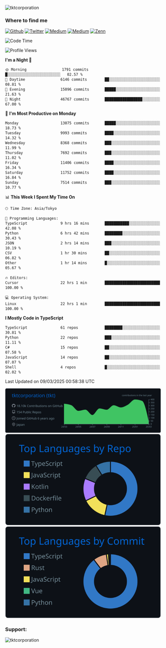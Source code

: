 <p align="left"> <img src="https://komarev.com/ghpvc/?username=tktcorporation&label=Profile%20views&color=0e75b6&style=flat" alt="tktcorporation" /> </p>

<h3>Where to find me</h3>
<p>
<a href="https://github.com/tktcorporation" target="_blank"><img alt="Github" src="https://img.shields.io/badge/GitHub-%2312100E.svg?&style=for-the-badge&logo=Github&logoColor=white" /></a>
<a href="https://twitter.com/tktcorporation" target="_blank"><img alt="Twitter" src="https://img.shields.io/badge/twitter-%231DA1F2.svg?&style=for-the-badge&logo=twitter&logoColor=white" /></a>
<a href="https://www.linkedin.com/in/tktcorporation" target="_blank"><img alt="Medium" src="https://img.shields.io/badge/linkdin-0a66c2.svg?&style=for-the-badge&logo=linkedin&logoColor=white" /></a>
<a href="https://qiita.com/tktcorporation" target="_blank"><img alt="Medium" src="https://img.shields.io/badge/qiita-55C500.svg?&style=for-the-badge&logo=qiita&logoColor=white" /></a>
<a href="https://zenn.dev/tktcorporation" target="_blank"><img alt="Zenn" src="https://img.shields.io/badge/Zenn-3EA8FF.svg?&style=for-the-badge&logo=Zenn&logoColor=white" /></a>
</p>
  
<!--START_SECTION:waka-->
![Code Time](http://img.shields.io/badge/Code%20Time-2%2C207%20hrs%2024%20mins-blue)

![Profile Views](http://img.shields.io/badge/Profile%20Views-9-blue)

**I'm a Night 🦉** 

```text
🌞 Morning                1791 commits        █░░░░░░░░░░░░░░░░░░░░░░░░   02.57 % 
🌆 Daytime                6146 commits        ██░░░░░░░░░░░░░░░░░░░░░░░   08.81 % 
🌃 Evening                15096 commits       █████░░░░░░░░░░░░░░░░░░░░   21.63 % 
🌙 Night                  46767 commits       █████████████████░░░░░░░░   67.00 % 
```
📅 **I'm Most Productive on Monday** 

```text
Monday                   13075 commits       █████░░░░░░░░░░░░░░░░░░░░   18.73 % 
Tuesday                  9993 commits        ████░░░░░░░░░░░░░░░░░░░░░   14.32 % 
Wednesday                8368 commits        ███░░░░░░░░░░░░░░░░░░░░░░   11.99 % 
Thursday                 7692 commits        ███░░░░░░░░░░░░░░░░░░░░░░   11.02 % 
Friday                   11406 commits       ████░░░░░░░░░░░░░░░░░░░░░   16.34 % 
Saturday                 11752 commits       ████░░░░░░░░░░░░░░░░░░░░░   16.84 % 
Sunday                   7514 commits        ███░░░░░░░░░░░░░░░░░░░░░░   10.77 % 
```


📊 **This Week I Spent My Time On** 

```text
🕑︎ Time Zone: Asia/Tokyo

💬 Programming Languages: 
TypeScript               9 hrs 16 mins       ███████████░░░░░░░░░░░░░░   42.08 % 
Python                   6 hrs 42 mins       ████████░░░░░░░░░░░░░░░░░   30.43 % 
JSON                     2 hrs 14 mins       ███░░░░░░░░░░░░░░░░░░░░░░   10.19 % 
CSV                      1 hr 30 mins        ██░░░░░░░░░░░░░░░░░░░░░░░   06.82 % 
Other                    1 hr 14 mins        █░░░░░░░░░░░░░░░░░░░░░░░░   05.67 % 

🔥 Editors: 
Cursor                   22 hrs 1 min        █████████████████████████   100.00 % 

💻 Operating System: 
Linux                    22 hrs 1 min        █████████████████████████   100.00 % 
```

**I Mostly Code in TypeScript** 

```text
TypeScript               61 repos            ████████░░░░░░░░░░░░░░░░░   30.81 % 
Python                   22 repos            ███░░░░░░░░░░░░░░░░░░░░░░   11.11 % 
C#                       15 repos            ██░░░░░░░░░░░░░░░░░░░░░░░   07.58 % 
JavaScript               14 repos            ██░░░░░░░░░░░░░░░░░░░░░░░   07.07 % 
Shell                    4 repos             █░░░░░░░░░░░░░░░░░░░░░░░░   02.02 % 
```




 Last Updated on 09/03/2025 00:58:38 UTC
<!--END_SECTION:waka-->

[![](https://raw.githubusercontent.com/tktcorporation/tktcorporation/master/profile-summary-card-output/github_dark/0-profile-details.svg)](https://github.com/vn7n24fzkq/github-profile-summary-cards)
[![](https://raw.githubusercontent.com/tktcorporation/tktcorporation/master/profile-summary-card-output/github_dark/1-repos-per-language.svg)](https://github.com/vn7n24fzkq/github-profile-summary-cards) [![](https://raw.githubusercontent.com/tktcorporation/tktcorporation/master/profile-summary-card-output/github_dark/2-most-commit-language.svg)](https://github.com/vn7n24fzkq/github-profile-summary-cards)

<h3 align="left">Support:</h3>
<p><a href="https://www.buymeacoffee.com/tktcorporation"> <img align="left" src="https://cdn.buymeacoffee.com/buttons/v2/default-yellow.png" height="50" width="210" alt="tktcorporation" /></a></p><br><br>
